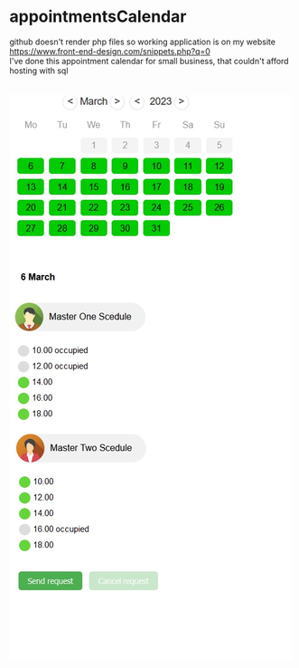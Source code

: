 # appointmentsCalendar
github doesn't render php files so working application is on my website<br> 
https://www.front-end-design.com/snippets.php?q=0<br>
I've done this appointment calendar for small business, that couldn't afford hosting with sql<br><br><br>
<img src=https://github.com/tidsbitsbox/appointmentsCalendar/blob/main/calendar.jpg>
